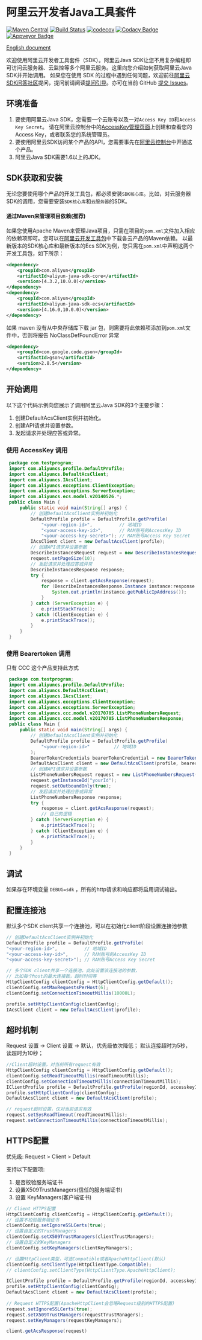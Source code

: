 # 阿里云开发者Java工具套件

[![Maven Central](https://img.shields.io/maven-central/v/com.aliyun/aliyun-java-sdk-core.svg?label=Maven%20Central)](https://search.maven.org/search?q=g:%22com.aliyun%22%20AND%20a:%22aliyun-java-sdk-core%22)
[![Build Status](https://travis-ci.org/aliyun/aliyun-openapi-java-sdk.svg?branch=master)](https://travis-ci.org/aliyun/aliyun-openapi-java-sdk)
[![codecov](https://codecov.io/gh/aliyun/aliyun-openapi-java-sdk/branch/master/graph/badge.svg)](https://codecov.io/gh/aliyun/aliyun-openapi-java-sdk)
[![Codacy Badge](https://api.codacy.com/project/badge/Grade/aef3826e57ca444fb217bab8edaed195)](https://www.codacy.com/app/aliyun/aliyun-openapi-java-sdk?utm_source=github.com&amp;utm_medium=referral&amp;utm_content=aliyun/aliyun-openapi-java-sdk&amp;utm_campaign=Badge_Grade)
[![Appveyor Badge](https://ci.appveyor.com/api/projects/status/bymi868y6443gwdp?svg=true)](https://ci.appveyor.com/project/aliyun/aliyun-openapi-java-sdk)

[English document](./README.md)

欢迎使用阿里云开发者工具套件（SDK）。阿里云Java SDK让您不用复杂编程即可访问云服务器、云监控等多个阿里云服务。这里向您介绍如何获取阿里云Java SDK并开始调用。
如果您在使用 SDK 的过程中遇到任何问题，欢迎前往[阿里云SDK问答社区](https://yq.aliyun.com/tags/type_ask-tagid_23350)提问，提问前请阅读[提问引导](https://help.aliyun.com/document_detail/93957.html)。亦可在当前 GitHub [提交 Issues](https://github.com/aliyun/aliyun-openapi-java-sdk/issues/new)。

## 环境准备
1. 要使用阿里云Java SDK，您需要一个云账号以及一对`Access Key ID`和`Access Key Secret`。 请在阿里云控制台中的[AccessKey管理页面](https://usercenter.console.aliyun.com/?spm=5176.doc52740.2.3.QKZk8w#/manage/ak)上创建和查看您的Access Key，或者联系您的系统管理员。
2. 要使用阿里云SDK访问某个产品的API，您需要事先在[阿里云控制台](https://home.console.aliyun.com/?spm=5176.doc52740.2.4.QKZk8w)中开通这个产品。
3. 阿里云Java SDK需要1.6以上的JDK。

## SDK获取和安装
无论您要使用哪个产品的开发工具包，都必须安装`SDK核心库`。比如，对云服务器SDK的调用，您需要安装`SDK核心库`和`云服务器`的SDK。
#### 通过Maven来管理项目依赖(推荐)
如果您使用Apache Maven来管理Java项目，只需在项目的`pom.xml`文件加入相应的依赖项即可。您可以在[阿里云开发工具包](https://develop.aliyun.com/tools/sdk#/java)中下载各云产品的Maven依赖。
以最新版本的SDK核心库和最新版本的Ecs SDK为例，您只需在`pom.xml`中声明这两个开发工具包，如下所示：
```xml
<dependency>
    <groupId>com.aliyun</groupId>
    <artifactId>aliyun-java-sdk-core</artifactId>
    <version>[4.3.2,10.0.0)</version>
</dependency>
<dependency>
    <groupId>com.aliyun</groupId>
    <artifactId>aliyun-java-sdk-ecs</artifactId>
    <version>[4.16.0,10.0.0)</version>
</dependency>
```

如果 maven 没有从中央存储库下载 jar 包，则需要将此依赖项添加到`pom.xml`文件中，否则将报告 NoClassDefFoundError 异常
```xml
<dependency>
    <groupId>com.google.code.gson</groupId>
    <artifactId>gson</artifactId>
    <version>2.8.5</version>
</dependency>
```
## 开始调用

以下这个代码示例向您展示了调用阿里云Java SDK的3个主要步骤：
1. 创建DefaultAcsClient实例并初始化。
2. 创建API请求并设置参数。
3. 发起请求并处理应答或异常。

### 使用 AccessKey 调用
```java
 package com.testprogram;
 import com.aliyuncs.profile.DefaultProfile;
 import com.aliyuncs.DefaultAcsClient;
 import com.aliyuncs.IAcsClient;
 import com.aliyuncs.exceptions.ClientException;
 import com.aliyuncs.exceptions.ServerException;
 import com.aliyuncs.ecs.model.v20140526.*;
 public class Main {
     public static void main(String[] args) {
         // 创建DefaultAcsClient实例并初始化
         DefaultProfile profile = DefaultProfile.getProfile(
             "<your-region-id>",          // 地域ID
             "<your-access-key-id>",      // RAM账号的AccessKey ID
             "<your-access-key-secret>"); // RAM账号Access Key Secret
         IAcsClient client = new DefaultAcsClient(profile);
         // 创建API请求并设置参数
         DescribeInstancesRequest request = new DescribeInstancesRequest();
         request.setPageSize(10);
         // 发起请求并处理应答或异常
         DescribeInstancesResponse response;
         try {
             response = client.getAcsResponse(request);
             for (DescribeInstancesResponse.Instance instance:response.getInstances()) {
                 System.out.println(instance.getPublicIpAddress());
             }
         } catch (ServerException e) {
             e.printStackTrace();
         } catch (ClientException e) {
             e.printStackTrace();
         }
     }
 }
```
### 使用 Bearertoken 调用
只有 CCC 这个产品支持此方式

```java
 package com.testprogram;
 import com.aliyuncs.profile.DefaultProfile;
 import com.aliyuncs.DefaultAcsClient;
 import com.aliyuncs.IAcsClient;
 import com.aliyuncs.exceptions.ClientException;
 import com.aliyuncs.exceptions.ServerException;
 import com.aliyuncs.ccc.model.v20170705.ListPhoneNumbersRequest;
 import com.aliyuncs.ccc.model.v20170705.ListPhoneNumbersResponse;
 public class Main {
     public static void main(String[] args) {
         // 创建DefaultAcsClient实例并初始化
         DefaultProfile profile = DefaultProfile.getProfile(
             "<your-region-id>"         // 地域ID
         ); 
         BearerTokenCredentials bearerTokenCredential = new BearerTokenCredentials("<your-bearer-token>");
         DefaultAcsClient client = new DefaultAcsClient(profile, bearerTokenCredential);
         // 创建API请求并设置参数
         ListPhoneNumbersRequest request = new ListPhoneNumbersRequest();
         request.getInstanceId("yourId");
         request.setOutboundOnly(true);
         // 发起请求并处理应答或异常
         ListPhoneNumbersResponse response; 
         try {
             response = client.getAcsResponse(request);
             // 自己的逻辑
         } catch (ServerException e) {
             e.printStackTrace();
         } catch (ClientException e) {
             e.printStackTrace();
         }
     }
 }
```

## 调试
如果存在环境变量 `DEBUG=sdk` ，所有的http请求和响应都将启用调试输出。

## 配置连接池
默认多个SDK client共享一个连接池，可以在初始化client阶段设置连接池参数
```java
// 创建DefaultAcsClient实例并初始化
DefaultProfile profile = DefaultProfile.getProfile(
"<your-region-id>",          // 地域ID
"<your-access-key-id>",      // RAM账号的AccessKey ID
"<your-access-key-secret>"); // RAM账号Access Key Secret

// 多个SDK client共享一个连接池，此处设置该连接池的参数，
// 比如每个host的最大连接数，超时时间等
HttpClientConfig clientConfig = HttpClientConfig.getDefault();
clientConfig.setMaxRequestsPerHost(6);
clientConfig.setConnectionTimeoutMillis(10000L);

profile.setHttpClientConfig(clientConfig);
IAcsClient client = new DefaultAcsClient(profile);
```

## 超时机制
Request 设置 -> Client 设置 -> 默认，优先级依次降低；
默认连接超时为5秒，读超时为10秒；

```java
//Client超时设置，对当前所有request有效
HttpClientConfig clientConfig = HttpClientConfig.getDefault();
clientConfig.setReadTimeoutMillis(readTimeoutMillis);
clientConfig.setConnectionTimeoutMillis(connectionTimeoutMillis);
IClientProfile profile = DefaultProfile.getProfile(regionId, accesskeyId, accesskeySecret);
profile.setHttpClientConfig(clientConfig);
DefaultAcsClient client = new DefaultAcsClient(profile);

// request超时设置，仅对当前请求有效
request.setSysReadTimeout(readTimeoutMillis);
request.setConnectionTimeoutMillis(connectionTimeoutMillis);
```

## HTTPS配置
优先级: Request > Client > Default

支持以下配置项:
1.  是否校验服务端证书 
2.  设置X509TrustManagers(信任的服务端证书)
3.  设置 KeyManagers(客户端证书)

```java
// Client HTTPS配置
HttpClientConfig clientConfig = HttpClientConfig.getDefault();
// 设置不校验服务端证书
clientConfig.setIgnoreSSLCerts(true);
// 设置自定义的TrustManagers
clientConfig.setX509TrustManagers(clientTrustManagers);
// 设置自定义的KeyManagers
clientConfig.setKeyManagers(clientKeyManagers);

// 设置HttpClient类型，可选Compatible或者ApacheHttpClient(默认)
clientConfig.setClientType(HttpClientType.Compatible);
// clientConfig.setClientType(HttpClientType.ApacheHttpClient);

IClientProfile profile = DefaultProfile.getProfile(regionId, accesskeyId, accesskeySecret);
profile.setHttpClientConfig(clientConfig);
DefaultAcsClient client = new DefaultAcsClient(profile);
 
// Request HTTPS配置(ApacheHttpClient会忽略Request级别的HTTPS配置)
request.setIgnoreSSLCerts(true);
request.setX509TrustManagers(requestTrustManagers);
request.setKeyManagers(requestKeyManagers);

client.getAcsResponse(request)
```